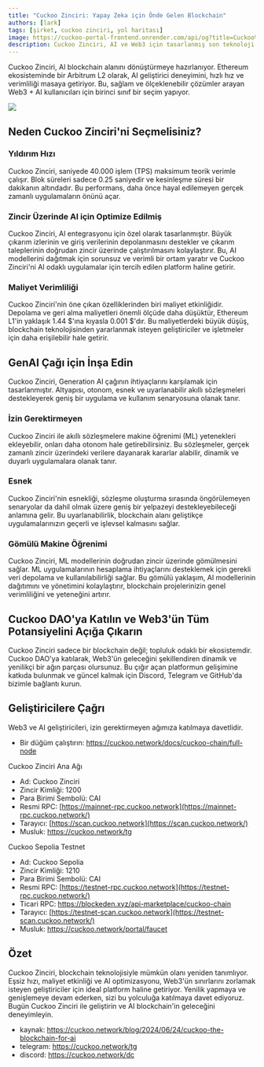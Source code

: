 ```yaml
---
title: "Cuckoo Zinciri: Yapay Zeka için Önde Gelen Blockchain"
authors: [lark]
tags: [şirket, cuckoo zinciri, yol haritası]
image: https://cuckoo-portal-frontend.onrender.com/api/og?title=Cuckoo%20Zinciri:%20Yapay%20Zeka%20için%20Önde%20Gelen%20Blockchain
description: Cuckoo Zinciri, AI ve Web3 için tasarlanmış son teknoloji altyapısıyla blockchain alanını yeniden tanımlıyor. Ethereum ekosisteminde bir Arbitrum L2 olarak, Cuckoo Zinciri, yıldırım hızında işlem hızları, minimal maliyetler ve sağlam AI yetenekleri sunarak Web3 alanındaki geliştiriciler ve yenilikçiler için ideal bir seçim haline geliyor.
---
```


Cuckoo Zinciri, AI blockchain alanını dönüştürmeye hazırlanıyor. Ethereum ekosisteminde bir Arbitrum L2 olarak, AI geliştirici deneyimini, hızlı hız ve verimliliği masaya getiriyor. Bu, sağlam ve ölçeklenebilir çözümler arayan Web3 + AI kullanıcıları için birinci sınıf bir seçim yapıyor.

![](https://cuckoo-network.b-cdn.net/cuckoo-chain-blockchain-for-ai.webp)

## Neden Cuckoo Zinciri'ni Seçmelisiniz?

### Yıldırım Hızı

Cuckoo Zinciri, saniyede 40.000 işlem (TPS) maksimum teorik verimle çalışır. Blok süreleri sadece 0.25 saniyedir ve kesinleşme süresi bir dakikanın altındadır. Bu performans, daha önce hayal edilemeyen gerçek zamanlı uygulamaların önünü açar.

### Zincir Üzerinde AI için Optimize Edilmiş

Cuckoo Zinciri, AI entegrasyonu için özel olarak tasarlanmıştır. Büyük çıkarım izlerinin ve giriş verilerinin depolanmasını destekler ve çıkarım taleplerinin doğrudan zincir üzerinde çalıştırılmasını kolaylaştırır. Bu, AI modellerini dağıtmak için sorunsuz ve verimli bir ortam yaratır ve Cuckoo Zinciri'ni AI odaklı uygulamalar için tercih edilen platform haline getirir.

### Maliyet Verimliliği

Cuckoo Zinciri'nin öne çıkan özelliklerinden biri maliyet etkinliğidir. Depolama ve geri alma maliyetleri önemli ölçüde daha düşüktür, Ethereum L1'in yaklaşık 1.44 $'ına kıyasla 0.001 $'dır. Bu maliyetlerdeki büyük düşüş, blockchain teknolojisinden yararlanmak isteyen geliştiriciler ve işletmeler için daha erişilebilir hale getirir.

## GenAI Çağı için İnşa Edin

Cuckoo Zinciri, Generation AI çağının ihtiyaçlarını karşılamak için tasarlanmıştır. Altyapısı, otonom, esnek ve uyarlanabilir akıllı sözleşmeleri destekleyerek geniş bir uygulama ve kullanım senaryosuna olanak tanır.

### İzin Gerektirmeyen

Cuckoo Zinciri ile akıllı sözleşmelere makine öğrenimi (ML) yetenekleri ekleyebilir, onları daha otonom hale getirebilirsiniz. Bu sözleşmeler, gerçek zamanlı zincir üzerindeki verilere dayanarak kararlar alabilir, dinamik ve duyarlı uygulamalara olanak tanır.

### Esnek

Cuckoo Zinciri'nin esnekliği, sözleşme oluşturma sırasında öngörülemeyen senaryolar da dahil olmak üzere geniş bir yelpazeyi destekleyebileceği anlamına gelir. Bu uyarlanabilirlik, blockchain alanı geliştikçe uygulamalarınızın geçerli ve işlevsel kalmasını sağlar.

### Gömülü Makine Öğrenimi

Cuckoo Zinciri, ML modellerinin doğrudan zincir üzerinde gömülmesini sağlar. ML uygulamalarının hesaplama ihtiyaçlarını desteklemek için gerekli veri depolama ve kullanılabilirliği sağlar. Bu gömülü yaklaşım, AI modellerinin dağıtımını ve yönetimini kolaylaştırır, blockchain projelerinizin genel verimliliğini ve yeteneğini artırır.

## Cuckoo DAO'ya Katılın ve Web3'ün Tüm Potansiyelini Açığa Çıkarın

Cuckoo Zinciri sadece bir blockchain değil; topluluk odaklı bir ekosistemdir. Cuckoo DAO'ya katılarak, Web3'ün geleceğini şekillendiren dinamik ve yenilikçi bir ağın parçası olursunuz. Bu çığır açan platformun gelişimine katkıda bulunmak ve güncel kalmak için Discord, Telegram ve GitHub'da bizimle bağlantı kurun.

## Geliştiricilere Çağrı

Web3 ve AI geliştiricileri, izin gerektirmeyen ağımıza katılmaya davetlidir.

* Bir düğüm çalıştırın: https://cuckoo.network/docs/cuckoo-chain/full-node

Cuckoo Zinciri Ana Ağı

- Ad: Cuckoo Zinciri
- Zincir Kimliği: 1200
- Para Birimi Sembolü: CAI
- Resmi RPC: [https://mainnet-rpc.cuckoo.network](https://mainnet-rpc.cuckoo.network/)
- Tarayıcı: [https://scan.cuckoo.network](https://scan.cuckoo.network/)
- Musluk: https://cuckoo.network/tg

Cuckoo Sepolia Testnet

- Ad: Cuckoo Sepolia
- Zincir Kimliği: 1210
- Para Birimi Sembolü: CAI
- Resmi RPC: [https://testnet-rpc.cuckoo.network](https://testnet-rpc.cuckoo.network/)
- Ticari RPC: https://blockeden.xyz/api-marketplace/cuckoo-chain
- Tarayıcı: [https://testnet-scan.cuckoo.network](https://testnet-scan.cuckoo.network/)
- Musluk: https://cuckoo.network/portal/faucet

## Özet

Cuckoo Zinciri, blockchain teknolojisiyle mümkün olanı yeniden tanımlıyor. Eşsiz hızı, maliyet etkinliği ve AI optimizasyonu, Web3'ün sınırlarını zorlamak isteyen geliştiriciler için ideal platform haline getiriyor. Yenilik yapmaya ve genişlemeye devam ederken, sizi bu yolculuğa katılmaya davet ediyoruz. Bugün Cuckoo Zinciri ile geliştirin ve AI blockchain'in geleceğini deneyimleyin.

- kaynak: https://cuckoo.network/blog/2024/06/24/cuckoo-the-blockchain-for-ai
- telegram: https://cuckoo.network/tg
- discord: https://cuckoo.network/dc
